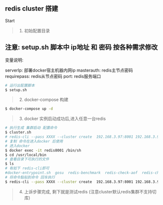 ## redis cluster 搭建

Start
> 1. 初始配置目录

## 注意: setup.sh 脚本中 ip地址 和 密码 按各种需求修改

变量说明: 

serverIp: 部署docker宿主机器内网ip
masterauth: redis主节点密码
requirepass: redis从节点密码
port:  redis服务端口

```sh
# 运行出配置脚本
$ setup.sh
```
> 2. docker-compose 构建

```sh
$ docker-compose up -d 
```

> 3. docker 实例启动成功后,进入任意一台redis

```sh
# 执行生成 集群启动 配置命令
$ cluster.sh 
# redis-cli --pass XXXX --cluster create  192.168.3.97:8001 192.168.3.97:8002 192.168.3.97:8003 192.168.3.97:8004 192.168.3.97:8005 192.168.3.97:8006 --cluster-replicas 1
# 复制 命令在进入docker 后使用 
# 进入docker
$ docker exec -it redis8001 /bin/sh
$ cd /usr/local/bin
# 查看目录下可执行的文件
$ ls
# 有如下 redis-cli即可
#docker-entrypoint.sh  gosu  redis-benchmark  redis-check-aof  redis-check-rdb  redis-cli  redis-sentinel  redis-server
# 将命令黏贴到命令 回车执行
$ redis-cli --pass XXXX --cluster create  192.168.3.97:8001 192.168.3.97:8002 192.168.3.97:8003 192.168.3.97:8004 192.168.3.97:8005 192.168.3.97:8006 --cluster-replicas 1
```

> 4. 上诉步骤完成, 剩下就是测试redis (注意cluster默认redis集群不支持切库)
